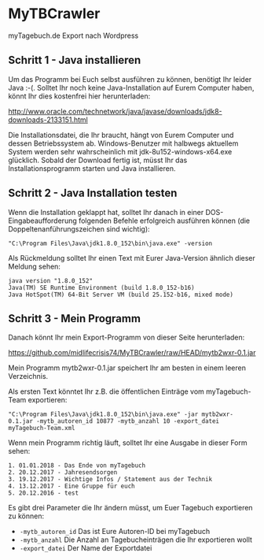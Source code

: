 # MyTBCrawler
myTagebuch.de Export nach Wordpress

## Schritt 1 - Java installieren
Um das Programm bei Euch selbst ausführen zu können, benötigt Ihr leider Java :-(. 
Solltet Ihr noch keine Java-Installation auf Eurem Computer haben, könnt Ihr dies kostenfrei hier herunterladen:

http://www.oracle.com/technetwork/java/javase/downloads/jdk8-downloads-2133151.html

Die Installationsdatei, die Ihr braucht, hängt von Eurem Computer und dessen Betriebssystem ab. 
Windows-Benutzer mit halbwegs aktuellem System werden sehr wahrscheinlich mit jdk-8u152-windows-x64.exe glücklich.
Sobald der Download fertig ist, müsst Ihr das Installationsprogramm starten und Java installieren.

## Schritt 2 - Java Installation testen
Wenn die Installation geklappt hat, solltet Ihr danach in einer DOS-Eingabeaufforderung folgenden Befehle erfolgreich ausführen können (die Doppeltenanführungszeichen sind wichtig):
```
"C:\Program Files\Java\jdk1.8.0_152\bin\java.exe" -version
```

Als Rückmeldung solltet Ihr einen Text mit Eurer Java-Version ähnlich dieser Meldung sehen:
```
java version "1.8.0_152"
Java(TM) SE Runtime Environment (build 1.8.0_152-b16)
Java HotSpot(TM) 64-Bit Server VM (build 25.152-b16, mixed mode)
```

## Schritt 3 - Mein Programm
Danach könnt Ihr mein Export-Programm von dieser Seite herunterladen:

https://github.com/midlifecrisis74/MyTBCrawler/raw/HEAD/mytb2wxr-0.1.jar

Mein Programm mytb2wxr-0.1.jar speichert Ihr am besten in einem leeren Verzeichnis.

Als ersten Text könntet Ihr z.B. die öffentlichen Einträge vom myTagebuch-Team exportieren:
```
"C:\Program Files\Java\jdk1.8.0_152\bin\java.exe" -jar mytb2wxr-0.1.jar -mytb_autoren_id 10877 -mytb_anzahl 10 -export_datei myTagebuch-Team.xml
```

Wenn mein Programm richtig läuft, solltet Ihr eine Ausgabe in dieser Form sehen:
```
1. 01.01.2018 - Das Ende von myTagebuch
2. 20.12.2017 - Jahresendsorgen
3. 19.12.2017 - Wichtige Infos / Statement aus der Technik
4. 13.12.2017 - Eine Gruppe für euch
5. 20.12.2016 - test
```

Es gibt drei Parameter die Ihr ändern müsst, um Euer Tagebuch exportieren zu können:
- ```-mytb_autoren_id``` Das ist Eure Autoren-ID bei myTagebuch
- ```-mytb_anzahl``` Die Anzahl an Tagebucheinträgen die Ihr exportieren wollt
- ```-export_datei``` Der Name der Exportdatei
